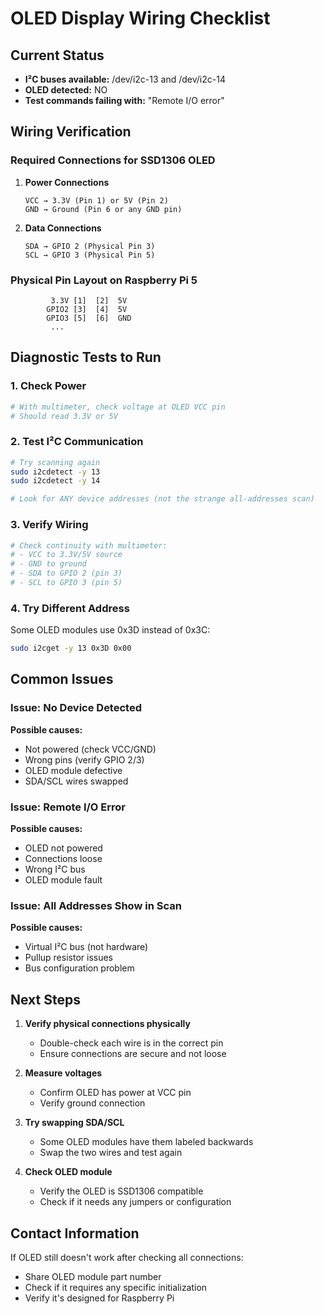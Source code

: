 # OLED Display Wiring Checklist

## Current Status
- **I²C buses available:** /dev/i2c-13 and /dev/i2c-14
- **OLED detected:** NO
- **Test commands failing with:** "Remote I/O error"

## Wiring Verification

### Required Connections for SSD1306 OLED

1. **Power Connections**
   ```
   VCC → 3.3V (Pin 1) or 5V (Pin 2)
   GND → Ground (Pin 6 or any GND pin)
   ```

2. **Data Connections**
   ```
   SDA → GPIO 2 (Physical Pin 3)
   SCL → GPIO 3 (Physical Pin 5)
   ```

### Physical Pin Layout on Raspberry Pi 5

```
         3.3V [1]  [2]  5V
        GPIO2 [3]  [4]  5V
        GPIO3 [5]  [6]  GND
         ...
```

## Diagnostic Tests to Run

### 1. Check Power
```bash
# With multimeter, check voltage at OLED VCC pin
# Should read 3.3V or 5V
```

### 2. Test I²C Communication
```bash
# Try scanning again
sudo i2cdetect -y 13
sudo i2cdetect -y 14

# Look for ANY device addresses (not the strange all-addresses scan)
```

### 3. Verify Wiring
```bash
# Check continuity with multimeter:
# - VCC to 3.3V/5V source
# - GND to ground
# - SDA to GPIO 2 (pin 3)
# - SCL to GPIO 3 (pin 5)
```

### 4. Try Different Address
Some OLED modules use 0x3D instead of 0x3C:
```bash
sudo i2cget -y 13 0x3D 0x00
```

## Common Issues

### Issue: No Device Detected
**Possible causes:**
- Not powered (check VCC/GND)
- Wrong pins (verify GPIO 2/3)
- OLED module defective
- SDA/SCL wires swapped

### Issue: Remote I/O Error
**Possible causes:**
- OLED not powered
- Connections loose
- Wrong I²C bus
- OLED module fault

### Issue: All Addresses Show in Scan
**Possible causes:**
- Virtual I²C bus (not hardware)
- Pullup resistor issues
- Bus configuration problem

## Next Steps

1. **Verify physical connections physically**
   - Double-check each wire is in the correct pin
   - Ensure connections are secure and not loose
   
2. **Measure voltages**
   - Confirm OLED has power at VCC pin
   - Verify ground connection
   
3. **Try swapping SDA/SCL**
   - Some OLED modules have them labeled backwards
   - Swap the two wires and test again
   
4. **Check OLED module**
   - Verify the OLED is SSD1306 compatible
   - Check if it needs any jumpers or configuration

## Contact Information

If OLED still doesn't work after checking all connections:
- Share OLED module part number
- Check if it requires any specific initialization
- Verify it's designed for Raspberry Pi

